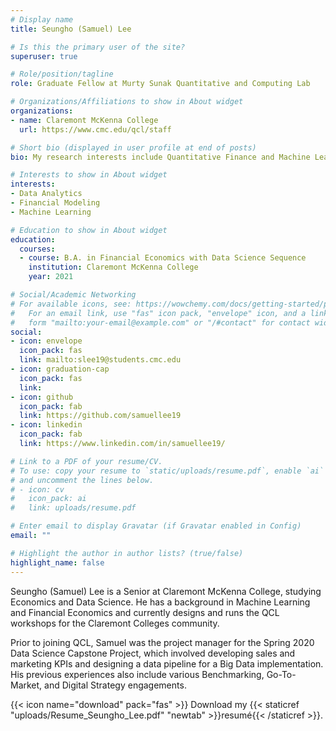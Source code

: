 ```yaml
---
# Display name
title: Seungho (Samuel) Lee

# Is this the primary user of the site?
superuser: true

# Role/position/tagline
role: Graduate Fellow at Murty Sunak Quantitative and Computing Lab

# Organizations/Affiliations to show in About widget
organizations:
- name: Claremont McKenna College
  url: https://www.cmc.edu/qcl/staff

# Short bio (displayed in user profile at end of posts)
bio: My research interests include Quantitative Finance and Machine Learning.

# Interests to show in About widget
interests:
- Data Analytics
- Financial Modeling
- Machine Learning

# Education to show in About widget
education:
  courses:
  - course: B.A. in Financial Economics with Data Science Sequence
    institution: Claremont McKenna College
    year: 2021

# Social/Academic Networking
# For available icons, see: https://wowchemy.com/docs/getting-started/page-builder/#icons
#   For an email link, use "fas" icon pack, "envelope" icon, and a link in the
#   form "mailto:your-email@example.com" or "/#contact" for contact widget.
social:
- icon: envelope
  icon_pack: fas
  link: mailto:slee19@students.cmc.edu
- icon: graduation-cap
  icon_pack: fas
  link: 
- icon: github
  icon_pack: fab
  link: https://github.com/samuellee19
- icon: linkedin
  icon_pack: fab
  link: https://www.linkedin.com/in/samuellee19/

# Link to a PDF of your resume/CV.
# To use: copy your resume to `static/uploads/resume.pdf`, enable `ai` icons in `params.toml`, 
# and uncomment the lines below.
# - icon: cv
#   icon_pack: ai
#   link: uploads/resume.pdf

# Enter email to display Gravatar (if Gravatar enabled in Config)
email: ""

# Highlight the author in author lists? (true/false)
highlight_name: false
---
```


Seungho (Samuel) Lee is a Senior at Claremont McKenna College, studying Economics and Data Science. He has a background in Machine Learning and Financial Economics and currently designs and runs the QCL workshops for the Claremont Colleges community.

Prior to joining QCL, Samuel was the project manager for the Spring 2020 Data Science Capstone Project, which involved developing sales and marketing KPIs and designing a data pipeline for a Big Data implementation. His previous experiences also include various Benchmarking, Go-To-Market, and Digital Strategy engagements.

{{< icon name="download" pack="fas" >}} Download my {{< staticref "uploads/Resume_Seungho_Lee.pdf" "newtab" >}}resumé{{< /staticref >}}.
